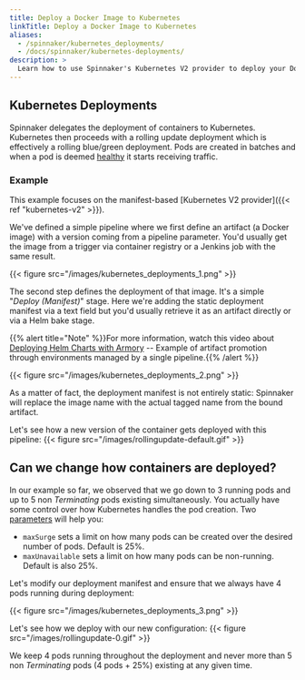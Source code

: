 ```yaml
---
title: Deploy a Docker Image to Kubernetes
linkTitle: Deploy a Docker Image to Kubernetes
aliases:
  - /spinnaker/kubernetes_deployments/
  - /docs/spinnaker/kubernetes-deployments/
description: >
  Learn how to use Spinnaker's Kubernetes V2 provider to deploy your Docker image.
---
```


## Kubernetes Deployments
Spinnaker delegates the deployment of containers to Kubernetes. Kubernetes then proceeds with a rolling update deployment which is effectively a rolling blue/green deployment.
Pods are created in batches and when a pod is deemed [healthy](https://kubernetes.io/docs/tasks/configure-pod-container/configure-liveness-readiness-probes/) it starts receiving traffic.

### Example
This example focuses on the manifest-based [Kubernetes V2 provider]({{< ref "kubernetes-v2" >}}).

We've defined a simple pipeline where we first define an artifact (a Docker image) with a version coming from a pipeline parameter.
You'd usually get the image from a trigger via container registry or a Jenkins job with the same result.

{{< figure src="/images/kubernetes_deployments_1.png" >}}


The second step defines the deployment of that image. It's a simple "*Deploy (Manifest)*" stage. Here we're adding the static deployment manifest via a text field but you'd usually retrieve it as an artifact directly
or via a Helm bake stage.

{{% alert title="Note" %}}For more information, watch this video about [Deploying Helm Charts with Armory](https://youtu.be/u7QF2X4WzE8?t=360) -- Example of artifact promotion through environments managed by a single pipeline.{{% /alert %}}


{{< figure src="/images/kubernetes_deployments_2.png" >}}

As a matter of fact, the deployment manifest is not entirely static: Spinnaker will replace the image name with the actual tagged name from the bound artifact.

Let's see how a new version of the container gets deployed with this pipeline:
{{< figure src="/images/rollingupdate-default.gif" >}}


## Can we change how containers are deployed?
In our example so far, we observed that we go down to 3 running pods and up to 5 non *Terminating* pods existing simultaneously.
You actually have some control over how Kubernetes handles the pod creation.
Two [parameters](https://kubernetes.io/docs/concepts/workloads/controllers/deployment/#rolling-update-deployment) will help you:
- `maxSurge` sets a limit on how many pods can be created over the desired number of pods. Default is 25%.
- `maxUnavailable` sets a limit on how many pods can be non-running. Default is also 25%.

Let's modify our deployment manifest and ensure that we always have 4 pods running during deployment:

{{< figure src="/images/kubernetes_deployments_3.png" >}}

Let's see how we deploy with our new configuration:
{{< figure src="/images/rollingupdate-0.gif" >}}

We keep 4 pods running throughout the deployment and never more than 5 non *Terminating* pods (4 pods + 25%) existing at any given time.
